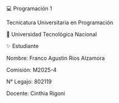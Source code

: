 💻 Programación 1

Tecnicatura Universitaria en Programación

📍 Universidad Tecnológica Nacional


✨ Estudiante

Nombre: Franco Agustin Rios Alzamora

Comisión: M2025-4 

N° Legajo: 802119

Docente: Cinthia Rigoni

